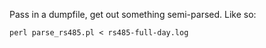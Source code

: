 Pass in a dumpfile, get out something semi-parsed.
Like so:

    perl parse_rs485.pl < rs485-full-day.log


